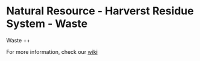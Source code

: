# Natural Resource - Harverst Residue System - Waste

Waste ++

For more information, check our [wiki](https://github.com/bcgov/nr-hrs-waste/wiki)

